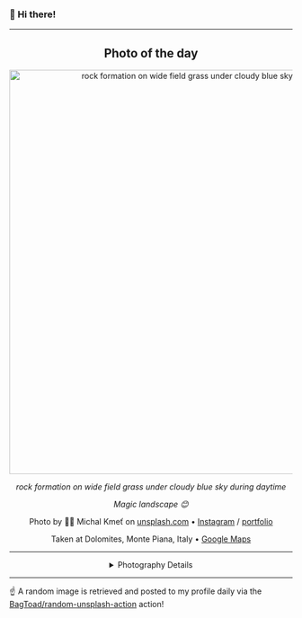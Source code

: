### 👋 Hi there!

----
<div align="center">

## Photo of the day
  
  <a href="https://unsplash.com/photos/rock-formation-on-wide-field-grass-under-cloudy-blue-sky-during-daytime-M9O6GRrEEDY"><img width="720" src="https://images.unsplash.com/photo-1494625927555-6ec4433b1571?crop=entropy&cs=tinysrgb&fit=max&fm=jpg&ixid=M3w1NTI0NDl8MHwxfHJhbmRvbXx8fHx8fHx8fDE3MDY1NDI3OTd8&ixlib=rb-4.0.3&q=80&w=1080" alt="rock formation on wide field grass under cloudy blue sky during daytime"></a>
  
  <em>rock formation on wide field grass under cloudy blue sky during daytime</em>
  
  <em>Magic landscape 😊</em>

  Photo by 🧔‍♂️ Michal Kmeť on [unsplash.com](https://unsplash.com/) • [Instagram](https://instagram.com/mitkokmet) / [portfolio](http://www.michalkmet.com)
  
  Taken at Dolomites, Monte Piana, Italy • [Google Maps](https://www.google.com/maps/search/?api=1&query=46.4102117,11.8440350999999)
  
  ---
  
<details>
<summary>Photography Details</summary>
  
| Parameter     | Value |
| ------------- | ----- |
| Camera Model  | NIKON D90 |
| Exposure Time | 1/640 |
| Aperture      | 7.1 |
| Focal Length  | 35.0 |
| ISO           | 100 |
| Location      | Dolomites, Monte Piana, Italy (Italy) |
| Coordinates   | Latitude 46.4102117, Longitude 11.8440350999999 |

### Map

```geojson
        {
            "type": "FeatureCollection",
            "features": [
                {
                    "type": "Feature",
                    "properties": {},
                    "geometry": {
                        "coordinates": [
                            46.4102117,
                            11.8440350999999
                        ],
                        "type": "Point"
                    },
                    "id": 1
                },
                {
                    "type": "Feature",
                    "properties": {},
                    "geometry": {
                        "coordinates": [
                            [
                                46.710211699999995,
                                12.1440350999999
                            ],
                            [
                                46.1102117,
                                12.1440350999999
                            ],
                            [
                                46.1102117,
                                11.544035099999899
                            ],
                            [
                                46.710211699999995,
                                11.544035099999899
                            ],
                            [
                                46.710211699999995,
                                12.1440350999999
                            ]
                        ],
                        "type": "LineString"
                    }
                }
            ]
        }
```

</details>

</div>

----

☝️ A random image is retrieved and posted to my profile daily via the [BagToad/random-unsplash-action](https://github.com/BagToad/random-unsplash-action) action!
